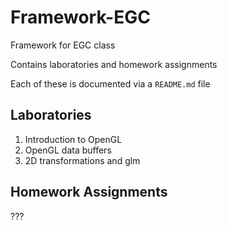# Framework-EGC
Framework for EGC class

Contains laboratories and homework assignments

Each of these is documented via a `README.md` file

## Laboratories

1. Introduction to OpenGL
2. OpenGL data buffers
3. 2D transformations and glm

## Homework Assignments
???